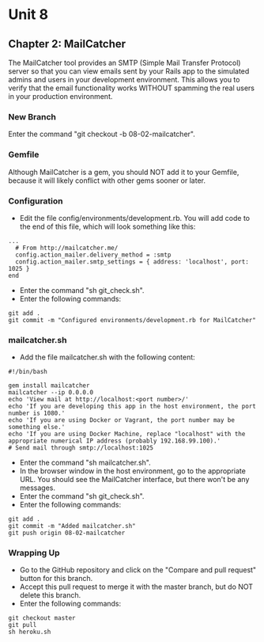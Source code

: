 # Unit 8
## Chapter 2: MailCatcher

The MailCatcher tool provides an SMTP (Simple Mail Transfer Protocol) server so that you can view emails sent by your Rails app to the simulated admins and users in your development environment.  This allows you to verify that the email functionality works WITHOUT spamming the real users in your production environment.

### New Branch
Enter the command "git checkout -b 08-02-mailcatcher".

### Gemfile
Although MailCatcher is a gem, you should NOT add it to your Gemfile, because it will likely conflict with other gems sooner or later.

### Configuration
* Edit the file config/environments/development.rb.  You will add code to the end of this file, which will look something like this:
```
...
  # From http://mailcatcher.me/
  config.action_mailer.delivery_method = :smtp
  config.action_mailer.smtp_settings = { address: 'localhost', port: 1025 }
end
```
* Enter the command "sh git_check.sh".
* Enter the following commands:
```
git add .
git commit -m "Configured environments/development.rb for MailCatcher"
```
### mailcatcher.sh
* Add the file mailcatcher.sh with the following content:
```
#!/bin/bash

gem install mailcatcher
mailcatcher --ip 0.0.0.0
echo 'View mail at http://localhost:<port number>/'
echo 'If you are developing this app in the host environment, the port number is 1080.'
echo 'If you are using Docker or Vagrant, the port number may be something else.'
echo 'If you are using Docker Machine, replace "localhost" with the appropriate numerical IP address (probably 192.168.99.100).'
# Send mail through smtp://localhost:1025
```
* Enter the command "sh mailcatcher.sh".
* In the browser window in the host environment, go to the appropriate URL.  You should see the MailCatcher interface, but there won't be any messages.
* Enter the command "sh git_check.sh".
* Enter the following commands:
```
git add .
git commit -m "Added mailcatcher.sh"
git push origin 08-02-mailcatcher
```

### Wrapping Up
* Go to the GitHub repository and click on the "Compare and pull request" button for this branch.
* Accept this pull request to merge it with the master branch, but do NOT delete this branch.
* Enter the following commands:
```
git checkout master
git pull
sh heroku.sh
```
